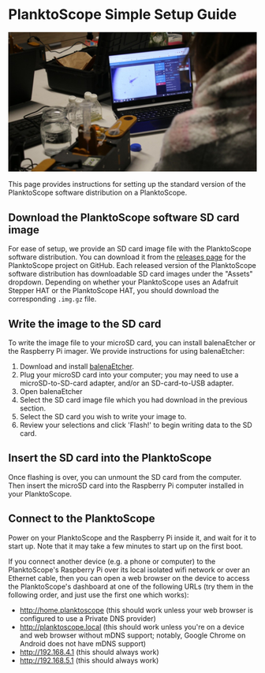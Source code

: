 # PlanktoScope Simple Setup Guide

![easy install](../images/software/IMG_1532.jpg)

This page provides instructions for setting up the standard version of the PlanktoScope software distribution on a PlanktoScope.

## Download the PlanktoScope software SD card image

For ease of setup, we provide an SD card image file with the PlanktoScope software distribution. You can download it from the [releases page](https://github.com/PlanktoScope/PlanktoScope/releases) for the PlanktoScope project on GitHub. Each released version of the PlanktoScope software distribution has downloadable SD card images under the "Assets" dropdown. Depending on whether your PlanktoScope uses an Adafruit Stepper HAT or the PlanktoScope HAT, you should download the corresponding `.img.gz` file.

## Write the image to the SD card

To write the image file to your microSD card, you can install balenaEtcher or the Raspberry Pi imager. We provide instructions for using balenaEtcher:

1. Download and install [balenaEtcher](https://www.balena.io/etcher/).
2. Plug your microSD card into your computer; you may need to use a microSD-to-SD-card adapter, and/or an SD-card-to-USB adapter.
3. Open balenaEtcher
4. Select the SD card image file which you had download in the previous section.
5. Select the SD card you wish to write your image to.
6. Review your selections and click 'Flash!' to begin writing data to the SD card.

## Insert the SD card into the PlanktoScope

Once flashing is over, you can unmount the SD card from the computer. Then insert the microSD card into the Raspberry Pi computer installed in your PlanktoScope.

## Connect to the PlanktoScope

Power on your PlanktoScope and the Raspberry Pi inside it, and wait for it to start up. Note that it may take a few minutes to start up on the first boot.

If you connect another device (e.g. a phone or computer) to the PlanktoScope's Raspberry Pi over its local isolated wifi network or over an Ethernet cable, then you can open a web browser on the device to access the PlanktoScope's dashboard at one of the following URLs (try them in the following order, and just use the first one which works):

- <http://home.planktoscope> (this should work unless your web browser is configured to use a Private DNS provider)
- <http://planktoscope.local> (this should work unless you're on a device and web browser without mDNS support; notably, Google Chrome on Android does not have mDNS support)
- <http://192.168.4.1> (this should always work)
- <http://192.168.5.1> (this should always work)
